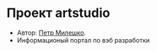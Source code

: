 # Проект artstudio

* Автор: [Петр Милешко](https://webpeternet.ru).
* Информационый портал по вэб разработки



